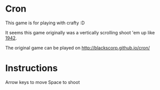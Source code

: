 Cron
====

This game is for playing with crafty :D

It seems this game originally was a vertically scrolling shoot 'em up like [1942](https://en.wikipedia.org/wiki/1942_(video_game)).

The original game can be played on http://blackscorp.github.io/cron/


Instructions
============

Arrow keys to move
Space to shoot
